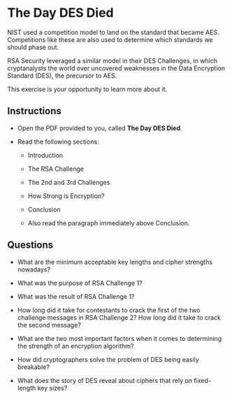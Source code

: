 # The Day DES Died

NIST used a competition model to land on the standard that became AES. Competitions like these are also used to determine which standards we should phase out. 

RSA Security leveraged a similar model in their DES Challenges, in which cryptanalysts the world over uncovered weaknesses in the Data Encryption Standard (DES), the precursor to AES.

This exercise is your opportunity to learn more about it.

## Instructions

- Open the PDF provided to you, called **The Day DES Died**.

- Read the following sections:

  - Introduction

  - The RSA Challenge

  - The 2nd and 3rd Challenges

  - How Strong is Encryption?

  - Conclusion

  - Also read the paragraph immediately above Conclusion.

## Questions

- What are the minimum acceptable key lengths and cipher strengths nowadays?

- What was the purpose of RSA Challenge 1?

- What was the result of RSA Challenge 1?

- How long did it take for contestants to crack the first of the two challenge messages in RSA Challenge 2? How long did it take to crack the second message?

- What are the two most important factors when it comes to determining the strength of an encryption algorithm?

- How did cryptographers solve the problem of DES being easily breakable?

- What does the story of DES reveal about ciphers that rely on fixed-length key sizes? 
